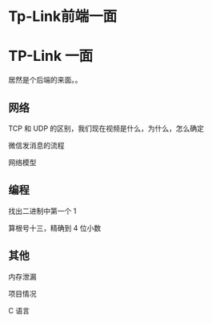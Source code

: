 # Tp-Link前端一面


# TP-Link 一面

居然是个后端的来面。。

## 网络

TCP 和 UDP 的区别，我们现在视频是什么，为什么，怎么确定

微信发消息的流程

网络模型

## 编程

找出二进制中第一个 1

算根号十三，精确到 4 位小数

## 其他

内存泄漏

项目情况

C 语言
